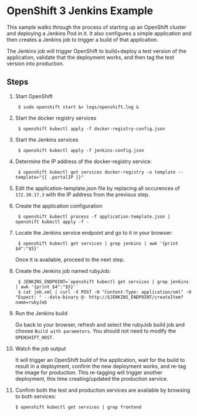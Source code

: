 OpenShift 3 Jenkins Example
=========================

This sample walks through the process of starting up an OpenShift cluster and deploying a Jenkins Pod in it.
It also configures a simple application and then creates a Jenkins job to trigger a build of that application.

The Jenkins job will trigger OpenShift to build+deploy a test version of the application, validate that
the deployment works, and then tag the test version into production.

Steps
-----

1. Start OpenShift
    
        $ sudo openshift start &> logs/openshift.log &

2. Start the docker registry services

        $ openshift kubectl apply -f docker-registry-config.json

3. Start the Jenkins services

        $ openshift kubectl apply -f jenkins-config.json

4. Determine the IP address of the docker-registry service:

        $ openshift kubectl get services docker-registry -o template --template="{{ .portalIP }}"
        
5. Edit the application-template.json file by replacing all occurences of `172.30.17.3` with the IP address from the previous step.

5. Create the application configuration

        $ openshift kubectl process -f application-template.json | openshift kubectl apply -f -
 
6. Locate the Jenkins service endpoint and go to it in your browser:

        $ openshift kubectl get services | grep jenkins | awk '{print $4":"$5}'

    Once it is available, proceed to the next step.
    
7. Create the Jenkins job named rubyJob:

        $ JENKINS_ENDPOINT=`openshift kubectl get services | grep jenkins | awk '{print $4":"$5}'`
        $ cat job.xml | curl -X POST -H "Content-Type: application/xml" -H "Expect: " --data-binary @- http://$JENKINS_ENDPOINT/createItem?name=rubyJob

8. Run the Jenkins build
   
    Go back to your browser, refresh and select the rubyJob build job and choose `Build with parameters`. 
    You should not need to modify the `OPENSHIFT_HOST`.

9. Watch the job output

   It will trigger an OpenShift build of the application, wait for the build to result in a deployment,
   confirm the new deployment works, and re-tag the image for production.  This re-tagging will trigger
   another deployment, this time creating/updated the production service.

10. Confirm both the test and production services are available by browsing to both services:

        $ openshift kubectl get services | grep frontend
   
